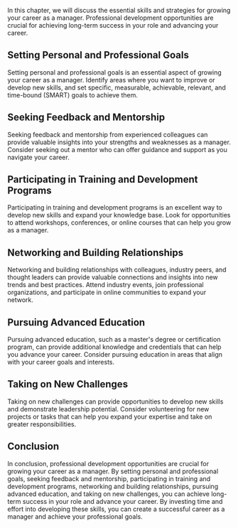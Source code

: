 
In this chapter, we will discuss the essential skills and strategies for growing your career as a manager. Professional development opportunities are crucial for achieving long-term success in your role and advancing your career.

Setting Personal and Professional Goals
---------------------------------------

Setting personal and professional goals is an essential aspect of growing your career as a manager. Identify areas where you want to improve or develop new skills, and set specific, measurable, achievable, relevant, and time-bound (SMART) goals to achieve them.

Seeking Feedback and Mentorship
-------------------------------

Seeking feedback and mentorship from experienced colleagues can provide valuable insights into your strengths and weaknesses as a manager. Consider seeking out a mentor who can offer guidance and support as you navigate your career.

Participating in Training and Development Programs
--------------------------------------------------

Participating in training and development programs is an excellent way to develop new skills and expand your knowledge base. Look for opportunities to attend workshops, conferences, or online courses that can help you grow as a manager.

Networking and Building Relationships
-------------------------------------

Networking and building relationships with colleagues, industry peers, and thought leaders can provide valuable connections and insights into new trends and best practices. Attend industry events, join professional organizations, and participate in online communities to expand your network.

Pursuing Advanced Education
---------------------------

Pursuing advanced education, such as a master's degree or certification program, can provide additional knowledge and credentials that can help you advance your career. Consider pursuing education in areas that align with your career goals and interests.

Taking on New Challenges
------------------------

Taking on new challenges can provide opportunities to develop new skills and demonstrate leadership potential. Consider volunteering for new projects or tasks that can help you expand your expertise and take on greater responsibilities.

Conclusion
----------

In conclusion, professional development opportunities are crucial for growing your career as a manager. By setting personal and professional goals, seeking feedback and mentorship, participating in training and development programs, networking and building relationships, pursuing advanced education, and taking on new challenges, you can achieve long-term success in your role and advance your career. By investing time and effort into developing these skills, you can create a successful career as a manager and achieve your professional goals.
